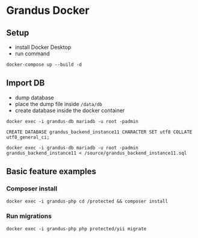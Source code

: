 # Grandus Docker

## Setup

- install Docker Desktop
- run command

```
docker-compose up --build -d
```

## Import DB

- dump database
- place the dump file inside `/data/db`
- create database inside the docker container

```
docker exec -i grandus-db mariadb -u root -padmin    
```

```
CREATE DATABASE grandus_backend_instance11 CHARACTER SET utf8 COLLATE utf8_general_ci;
```

```
docker exec -i grandus-db mariadb -u root -padmin grandus_backend_instance11 < /source/grandus_backend_instance11.sql
```


## Basic feature examples

### Composer install

```
docker exec -i grandus-php cd /protected && composer install
```

### Run migrations 

```
docker exec -i grandus-php php protected/yii migrate
```
